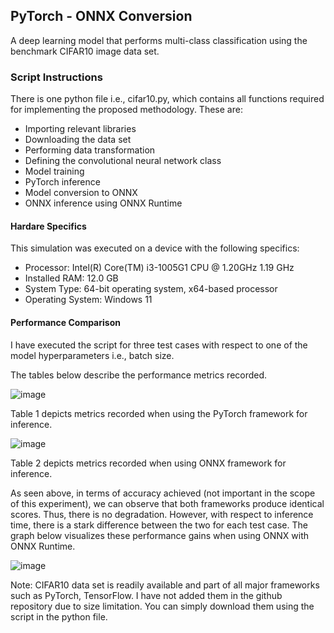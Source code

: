 ## PyTorch - ONNX Conversion

A deep learning model that performs multi-class classification using the benchmark CIFAR10 image data set.

### Script Instructions

There is one python file i.e., cifar10.py, which contains all functions required for implementing the proposed methodology. These are:
- Importing relevant libraries
- Downloading the data set
- Performing data transformation
- Defining the convolutional neural network class 
- Model training
- PyTorch inference
- Model conversion to ONNX
- ONNX inference using ONNX Runtime

#### Hardare Specifics
This simulation was executed on a device with the following specifics:
- Processor: Intel(R) Core(TM) i3-1005G1 CPU @ 1.20GHz   1.19 GHz
- Installed RAM: 12.0 GB
- System Type: 64-bit operating system, x64-based processor
- Operating System: Windows 11

#### Performance Comparison
I have executed the script for three test cases with respect to one of the model hyperparameters i.e., batch size. 

The tables below describe the performance metrics recorded.

![image](https://github.com/HassanMahmoodKhan/PyTorch-ONNX/assets/97694796/33321181-8b78-45b4-8ae1-d53ede4824b4)

Table 1 depicts metrics recorded when using the PyTorch framework for inference.

![image](https://github.com/HassanMahmoodKhan/PyTorch-ONNX/assets/97694796/0d27cefb-8364-4e3d-a98c-9832029ea434)

Table 2 depicts metrics recorded when using ONNX framework for inference.

As seen above, in terms of accuracy achieved (not important in the scope of this experiment), we can observe that both frameworks produce identical scores. 
Thus, there is no degradation.
However, with respect to inference time, there is a stark difference between the two for each test case. The graph below visualizes these performance gains when 
using ONNX with ONNX Runtime.

![image](https://github.com/HassanMahmoodKhan/PyTorch-ONNX/assets/97694796/6fd286f7-faa2-4dd6-9624-e8e94f010696)

Note: CIFAR10 data set is readily available and part of all major frameworks such as PyTorch, TensorFlow. I have not added them in the github repository
due to size limitation. You can simply download them using the script in the python file.


